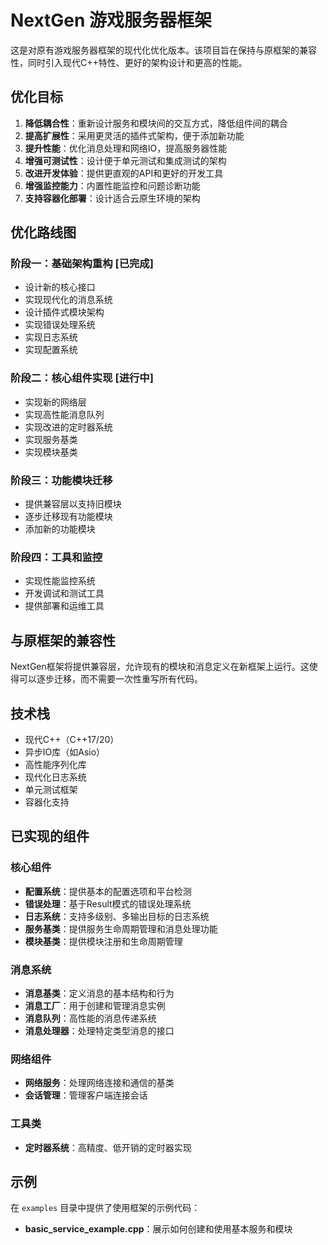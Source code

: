 # NextGen 游戏服务器框架

这是对原有游戏服务器框架的现代化优化版本。该项目旨在保持与原框架的兼容性，同时引入现代C++特性、更好的架构设计和更高的性能。

## 优化目标

1. **降低耦合性**：重新设计服务和模块间的交互方式，降低组件间的耦合
2. **提高扩展性**：采用更灵活的插件式架构，便于添加新功能
3. **提升性能**：优化消息处理和网络IO，提高服务器性能
4. **增强可测试性**：设计便于单元测试和集成测试的架构
5. **改进开发体验**：提供更直观的API和更好的开发工具
6. **增强监控能力**：内置性能监控和问题诊断功能
7. **支持容器化部署**：设计适合云原生环境的架构

## 优化路线图

### 阶段一：基础架构重构 [已完成]
- 设计新的核心接口
- 实现现代化的消息系统
- 设计插件式模块架构
- 实现错误处理系统
- 实现日志系统
- 实现配置系统

### 阶段二：核心组件实现 [进行中]
- 实现新的网络层
- 实现高性能消息队列
- 实现改进的定时器系统
- 实现服务基类
- 实现模块基类

### 阶段三：功能模块迁移
- 提供兼容层以支持旧模块
- 逐步迁移现有功能模块
- 添加新的功能模块

### 阶段四：工具和监控
- 实现性能监控系统
- 开发调试和测试工具
- 提供部署和运维工具

## 与原框架的兼容性

NextGen框架将提供兼容层，允许现有的模块和消息定义在新框架上运行。这使得可以逐步迁移，而不需要一次性重写所有代码。

## 技术栈

- 现代C++（C++17/20）
- 异步IO库（如Asio）
- 高性能序列化库
- 现代化日志系统
- 单元测试框架
- 容器化支持

## 已实现的组件

### 核心组件
- **配置系统**：提供基本的配置选项和平台检测
- **错误处理**：基于Result模式的错误处理系统
- **日志系统**：支持多级别、多输出目标的日志系统
- **服务基类**：提供服务生命周期管理和消息处理功能
- **模块基类**：提供模块注册和生命周期管理

### 消息系统
- **消息基类**：定义消息的基本结构和行为
- **消息工厂**：用于创建和管理消息实例
- **消息队列**：高性能的消息传递系统
- **消息处理器**：处理特定类型消息的接口

### 网络组件
- **网络服务**：处理网络连接和通信的基类
- **会话管理**：管理客户端连接会话

### 工具类
- **定时器系统**：高精度、低开销的定时器实现

## 示例
在 `examples` 目录中提供了使用框架的示例代码：
- **basic_service_example.cpp**：展示如何创建和使用基本服务和模块
